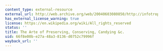 ```yaml
---
content_type: external-resource
external_url: http://web.archive.org/web/20040603080850/http://infotrope.net/sca/texts/delights-for-ladies/
has_external_license_warning: true
license: https://en.wikipedia.org/wiki/All_rights_reserved
status: ''
title: The Arte of Preserving, Conserving, Candying &c.
uid: 66f8e00b-e27a-48a3-8136-d0752c79996f
wayback_url: ''
---
```

